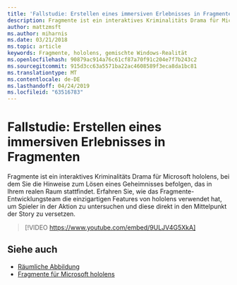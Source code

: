```yaml
---
title: 'Fallstudie: Erstellen eines immersiven Erlebnisses in Fragmenten'
description: Fragmente ist ein interaktives Kriminalitäts Drama für Microsoft hololens, bei dem Sie die Hinweise zum Lösen eines Geheimnisses befolgen, das in Ihrem realen Raum stattfindet.
author: mattzmsft
ms.author: miharnis
ms.date: 03/21/2018
ms.topic: article
keywords: Fragmente, hololens, gemischte Windows-Realität
ms.openlocfilehash: 90879ac914a76c61cf87a70f91c204e7f7b243c2
ms.sourcegitcommit: 915d3cc63a5571ba22ac4608589f3eca8da1bc81
ms.translationtype: MT
ms.contentlocale: de-DE
ms.lasthandoff: 04/24/2019
ms.locfileid: "63516783"
---
```

# <a name="case-study---creating-an-immersive-experience-in-fragments"></a>Fallstudie: Erstellen eines immersiven Erlebnisses in Fragmenten

Fragmente ist ein interaktives Kriminalitäts Drama für Microsoft hololens, bei dem Sie die Hinweise zum Lösen eines Geheimnisses befolgen, das in Ihrem realen Raum stattfindet. Erfahren Sie, wie das Fragmente-Entwicklungsteam die einzigartigen Features von hololens verwendet hat, um Spieler in der Aktion zu untersuchen und diese direkt in den Mittelpunkt der Story zu versetzen.



>[!VIDEO https://www.youtube.com/embed/9ULJV4G5XkA]

## <a name="see-also"></a>Siehe auch
* [Räumliche Abbildung](spatial-mapping.md)
* [Fragmente für Microsoft hololens](https://www.microsoft.com/p/fragments/9nblggh5ggm8)
